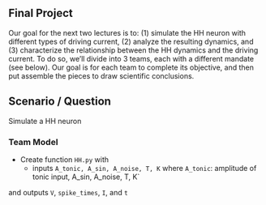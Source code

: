 ## Final Project

Our goal for the next two lectures is to: (1) simulate the HH neuron with different types of driving current, (2) analyze the resulting dynamics, and (3) characterize the relationship between the HH dynamics and the driving current. To do so, we’ll divide into 3 teams, each with a different mandate (see below). Our goal is for each team to complete its objective, and then put assemble the pieces to draw scientific conclusions.


## Scenario / Question

Simulate a HH neuron 



### Team Model
- Create function `HH.py` with
	- inputs `A_tonic, A_sin, A_noise, T, K`
	where `A_tonic`: amplitude of tonic input,
	A_sin, A_noise, T, K`


and outputs `V`, `spike_times`, `I`, and `t`

